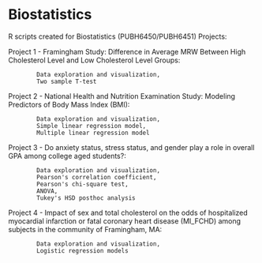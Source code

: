 # Biostatistics

R scripts created for Biostatistics (PUBH6450/PUBH6451) Projects:

Project 1 - Framingham Study: Difference in Average MRW Between High Cholesterol Level and Low Cholesterol Level Groups: 

            Data exploration and visualization, 
            Two sample T-test

Project 2 - National Health and Nutrition Examination Study: Modeling Predictors of Body Mass Index (BMI):
           
            Data exploration and visualization,
            Simple linear regression model,
            Multiple linear regression model

Project 3 - Do anxiety status, stress status, and gender play a role in overall GPA among college aged students?:
            
            Data exploration and visualization,
            Pearson's correlation coefficient,
            Pearson's chi-square test,
            ANOVA,
            Tukey's HSD posthoc analysis

Project 4 - Impact of sex and total cholesterol on the odds of hospitalized myocardial infarction or fatal coronary heart disease (MI_FCHD) 
            among subjects in the community of Framingham, MA:
           
            Data exploration and visualization,
            Logistic regression models
